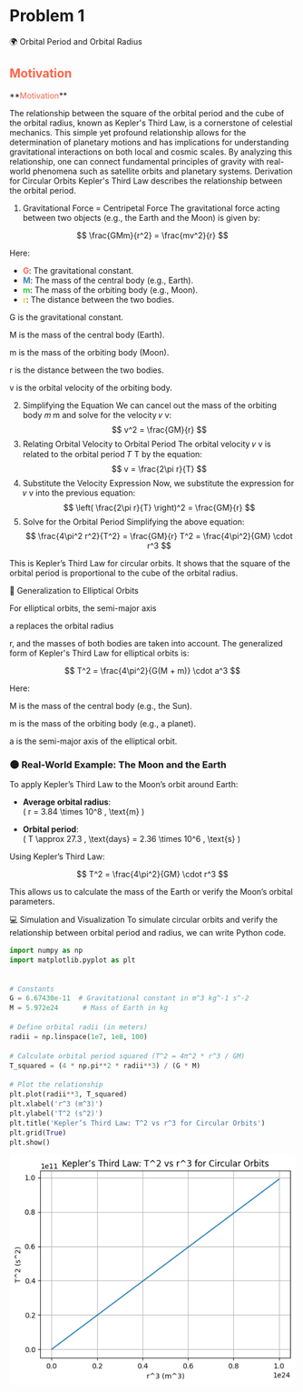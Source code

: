 # Problem 1
🌍 Orbital Period and Orbital Radius

<h2 style="color: #ff6347; font-weight: bold;">Motivation</h2>
**<span style="color: #ff6347;">Motivation</span>**

The relationship between the square of the orbital period and the cube of the orbital radius, known as Kepler's Third Law, is a cornerstone of celestial mechanics. This simple yet profound relationship allows for the determination of planetary motions and has implications for understanding gravitational interactions on both local and cosmic scales. By analyzing this relationship, one can connect fundamental principles of gravity with real-world phenomena such as satellite orbits and planetary systems.
Derivation for Circular Orbits
Kepler's Third Law describes the relationship between the orbital period.


1. Gravitational Force = Centripetal Force
The gravitational force acting between two objects (e.g., the Earth and the Moon) is given by:

$$
\frac{GMm}{r^2} = \frac{mv^2}{r}
$$

Here:
- <span style="font-weight: bold; color: #ff6347;">**G**</span>: The gravitational constant.
- <span style="font-weight: bold; color: #4682b4;">**M**</span>: The mass of the central body (e.g., Earth).
- <span style="font-weight: bold; color: #32cd32;">**m**</span>: The mass of the orbiting body (e.g., Moon).
- <span style="font-weight: bold; color: #ffd700;">**r**</span>: The distance between the two bodies.

G is the gravitational constant.

M is the mass of the central body (Earth).

m is the mass of the orbiting body (Moon).

r is the distance between the two bodies.

v is the orbital velocity of the orbiting body.


2. Simplifying the Equation
We can cancel out the mass of the orbiting body 
𝑚
m and solve for the velocity 
𝑣
v:
$$
v^2 = \frac{GM}{r}
$$
3. Relating Orbital Velocity to Orbital Period
The orbital velocity 
𝑣
v is related to the orbital period 
𝑇
T by the equation:
$$
v = \frac{2\pi r}{T}
$$
4. Substitute the Velocity Expression
Now, we substitute the expression for 
𝑣
v into the previous equation:
$$
\left( \frac{2\pi r}{T} \right)^2 = \frac{GM}{r}
$$
5. Solve for the Orbital Period
Simplifying the above equation:
$$
\frac{4\pi^2 r^2}{T^2} = \frac{GM}{r}
T^2 = \frac{4\pi^2}{GM} \cdot r^3
$$

This is Kepler’s Third Law for circular orbits. It shows that the square of the orbital period is proportional to the cube of the orbital radius.


🌌 Generalization to Elliptical Orbits


For elliptical orbits, the semi-major axis 

a replaces the orbital radius 

r, and the masses of both bodies are taken into account. The generalized form of Kepler's Third Law for elliptical orbits is:

$$
T^2 = \frac{4\pi^2}{G(M + m)} \cdot a^3
$$


Here:


M is the mass of the central body (e.g., the Sun).


m is the mass of the orbiting body (e.g., a planet).


a is the semi-major axis of the elliptical orbit.


### 🌑 Real-World Example: The Moon and the Earth

To apply Kepler’s Third Law to the Moon’s orbit around Earth:

- **Average orbital radius**:  
  \( r = 3.84 \times 10^8 \, \text{m} \)

- **Orbital period**:  
  \( T \approx 27.3 \, \text{days} = 2.36 \times 10^6 \, \text{s} \)


Using Kepler’s Third Law:

$$
T^2 = \frac{4\pi^2}{GM} \cdot r^3
$$

This allows us to calculate the mass of the Earth or verify the Moon’s orbital parameters.


💻 Simulation and Visualization
To simulate circular orbits and verify the relationship between orbital period and radius, we can write Python code. 


```python
import numpy as np
import matplotlib.pyplot as plt


# Constants
G = 6.67430e-11  # Gravitational constant in m^3 kg^-1 s^-2
M = 5.972e24      # Mass of Earth in kg

# Define orbital radii (in meters)
radii = np.linspace(1e7, 1e8, 100)

# Calculate orbital period squared (T^2 = 4π^2 * r^3 / GM)
T_squared = (4 * np.pi**2 * radii**3) / (G * M)

# Plot the relationship
plt.plot(radii**3, T_squared)
plt.xlabel('r^3 (m^3)')
plt.ylabel('T^2 (s^2)')
plt.title('Kepler’s Third Law: T^2 vs r^3 for Circular Orbits')
plt.grid(True)
plt.show()
```

![alt text](image-2.png)
